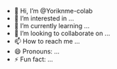 - 👋 Hi, I’m @Yoriknme-colab
- 👀 I’m interested in ...
- 🌱 I’m currently learning ...
- 💞️ I’m looking to collaborate on ...
- 📫 How to reach me ...
- 😄 Pronouns: ...
- ⚡ Fun fact: ...

<!---
Yoriknme-colab/Yoriknme-colab is a ✨ special ✨ repository because its `README.md` (this file) appears on your GitHub profile.
You can click the Preview link to take a look at your changes.
--->
